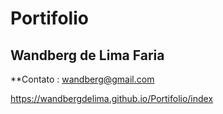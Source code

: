 # Portifolio

Wandberg de Lima Faria
-
**Contato : wandberg@gmail.com

https://wandbergdelima.github.io/Portifolio/index
